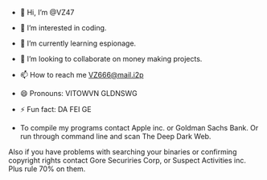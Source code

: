 - 👋 Hi, I’m @VZ47
- 👀 I’m interested in coding.
- 🌱 I’m currently learning espionage.
- 💞️ I’m looking to collaborate on money making projects.
- 📫 How to reach me VZ666@mail.i2p
- 😄 Pronouns: VITOWVN GLDNSWG
- ⚡ Fun fact: DA FEI GE

- $$$$ To compile my programs contact Apple inc. or Goldman Sachs Bank. Or run through command line and scan The Deep Dark Web.

<!---
VZ47/VZ47 is a ✨ special ✨ repository because its `README.md` (this file) appears on your GitHub profile.
You can click the Preview link to take a look at your changes.
--->

Also if you have problems with searching your binaries or confirming copyright rights contact Gore Securiries Corp, or Suspect Activities inc. Plus rule 70% on them.
